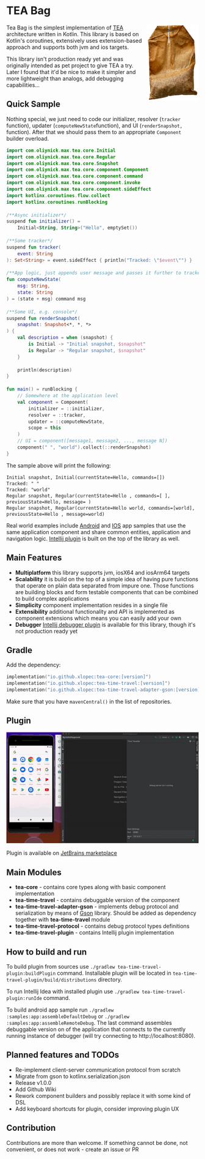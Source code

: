 # TEA Bag

<img align="right" alt="Tea Bag Logo" height="200px" src="res/tea-bag-logo.png">

Tea Bag is the simplest implementation of [TEA](https://guide.elm-lang.org/architecture/)
architecture written in Kotlin. This library is based on Kotlin's coroutines, extensively uses
extension-based approach and supports both jvm and ios targets.

This library isn't production ready yet and was originally intended as pet project to give TEA a
try. Later I found that it'd be nice to make it simpler and more lightweight than analogs, add
debugging capabilities...

## Quick Sample

Nothing special, we just need to code our initializer, resolver (`tracker` function),
updater (`computeNewState`function), and UI (`renderSnapshot,` function). After that we should pass
them to an appropriate `Component` builder overload.

```kotlin
import com.oliynick.max.tea.core.Initial
import com.oliynick.max.tea.core.Regular
import com.oliynick.max.tea.core.Snapshot
import com.oliynick.max.tea.core.component.Component
import com.oliynick.max.tea.core.component.command
import com.oliynick.max.tea.core.component.invoke
import com.oliynick.max.tea.core.component.sideEffect
import kotlinx.coroutines.flow.collect
import kotlinx.coroutines.runBlocking

/**Async initializer*/
suspend fun initializer() =
    Initial<String, String>("Hello", emptySet())

/**Some tracker*/
suspend fun tracker(
    event: String
): Set<String> = event.sideEffect { println("Tracked: \"$event\"") }

/**App logic, just appends user message and passes it further to tracker*/
fun computeNewState(
    msg: String,
    state: String
) = (state + msg) command msg

/**Some UI, e.g. console*/
suspend fun renderSnapshot(
    snapshot: Snapshot<*, *, *>
) {
    val description = when (snapshot) {
        is Initial -> "Initial snapshot, $snapshot"
        is Regular -> "Regular snapshot, $snapshot"
    }

    println(description)
}

fun main() = runBlocking {
    // Somewhere at the application level
    val component = Component(
        initializer = ::initializer,
        resolver = ::tracker,
        updater = ::computeNewState,
        scope = this
    )
    // UI = component([message1, message2, ..., message N])
    component(" ", "world").collect(::renderSnapshot)
}
```

The sample above will print the following:

```text
Initial snapshot, Initial(currentState=Hello, commands=[])
Tracked: " "
Tracked: "world"
Regular snapshot, Regular(currentState=Hello , commands=[ ], previousState=Hello, message= )
Regular snapshot, Regular(currentState=Hello world, commands=[world], previousState=Hello , message=world)
```

Real world examples include [Android](https://github.com/Xlopec/Tea-bag/tree/master/samples/app) and
[IOS](https://github.com/Xlopec/Tea-bag/tree/master/samples/iosApp) app samples that use the same application component 
and share common entities, application and navigation logic.
[Intellij plugin](https://github.com/Xlopec/Tea-bag/tree/master/tea-time-travel-plugin) is built on the top of the library
as well.

## Main Features

- **Multiplatform** this library supports jvm, iosX64 and iosArm64 targets
- **Scalability** it is build on the top of a simple idea of having pure functions that operate on
  plain data separated from impure one. Those functions are building blocks and form testable
  components that can be combined to build complex applications
- **Simplicity** component implementation resides in a single file
- **Extensibility** additional functionality and API is implemented as component extensions which
  means you can easily add your own
- **Debugger** [Intellij debugger plugin](https://plugins.jetbrains.com/plugin/14254-time-travel-debugger)
  is available for this library, though it's not production ready yet

## Gradle

Add the dependency:

```kotlin
implementation("io.github.xlopec:tea-core:[version]")
implementation("io.github.xlopec:tea-time-travel:[version]")
implementation("io.github.xlopec:tea-time-travel-adapter-gson:[version]")
```

Make sure that you have `mavenCentral()` in the list of repositories.

## Plugin

<p align="center">
  <img alt="Demo" src="res/demo.gif">
</p>

Plugin is available on [JetBrains marketplace](https://plugins.jetbrains.com/plugin/14254-time-travel-debugger)

## Main Modules

- **tea-core** - contains core types along with basic component implementation
- **tea-time-travel** - contains debuggable version of the component
- **tea-time-travel-adapter-gson** - implements debug protocol and serialization by means
  of [Gson](https://github.com/google/gson) library. Should be added as dependency together with **tea-time-travel** module
- **tea-time-travel-protocol** - contains debug protocol types definitions
- **tea-time-travel-plugin** - contains Intellij plugin implementation

## How to build and run

To build plugin from sources use ```./gradlew tea-time-travel-plugin:buildPlugin``` command.
Installable plugin will be located in ```tea-time-travel-plugin/build/distributions``` directory.

To run Intellij Idea with installed plugin use ```./gradlew tea-time-travel-plugin:runIde```
command.

To build android app sample run ```./gradlew :samples:app:assembleDefaultDebug``` or ```./gradlew :samples:app:assembleRemoteDebug```.
The last command assembles debuggable version on of the application that connects to the currently running instance of 
debugger (will try connecting to http://localhost:8080).

## Planned features and TODOs

- Re-implement client-server communication protocol from scratch
- Migrate from gson to kotlinx.serialization.json
- Release v1.0.0
- Add Github Wiki
- Rework component builders and possibly replace it with some kind of DSL
- Add keyboard shortcuts for plugin, consider improving plugin UX

## Contribution

Contributions are more than welcome. If something cannot be done, not convenient, or does not work -
create an issue or PR  